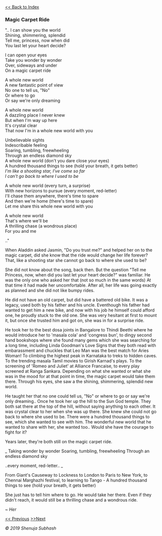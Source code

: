 
[<<  Back to Index](index.md)


### Magic Carpet Ride

"..
I can show you the world <br/>
Shining, shimmering, splendid<br/>
Tell me, princess, now when did<br/>
You last let your heart decide?<br/>

I can open your eyes<br/>
Take you wonder by wonder<br/>
Over, sideways and under<br/>
On a magic carpet ride<br/>

A whole new world<br/>
A new fantastic point of view<br/>
No one to tell us, "No"<br/>
Or where to go<br/>
Or say we're only dreaming<br/>

A whole new world<br/>
A dazzling place I never knew<br/>
But when I'm way up here<br/>
It's crystal clear<br/>
That now I'm in a whole new world with you<br/>

Unbelievable sights<br/>
Indescribable feeling<br/>
Soaring, tumbling, freewheeling<br/>
Through an endless diamond sky<br/>
A whole new world (don't you dare close your eyes)<br/>
A hundred thousand things to see (hold your breath, it gets better)<br/>
_I'm like a shooting star, I've come so far<br/>
I can't go back to where I used to be_<br/>

A whole new world (every turn, a surprise)<br/>
With new horizons to pursue (every moment, red-letter)<br/>
I'll chase them anywhere, there's time to spare<br/>
And then we're home (there's time to spare)<br/>
Let me share this whole new world with you<br/>

A whole new world <br/>
That's where we'll be <br/>
A thrilling chase (a wondrous place)<br/>
For you and me<br/>

.."


When Aladdin asked Jasmin, "Do you trust me?" and helped her on to the magic carpet, did she know that the ride would change her life forever? That, like a shooting star she cannot go back to where she used to be? 

She did not know about the song, back then. But the question "Tell me Princess, now, when did you last let your heart decide?" was familiar. He was the only one who asked her that (not so much in the same words) At that time it had made her uncomfortable. After all, her life was going exactly as planned and she did not like bumpy rides.

He did not have an old carpet, but did have a battered old bike. It was a legacy, used both by his father and his uncle. Eventhough his father had wanted to get him a new bike, and now with his job he himself could afford one, he proudly stuck to the old one. She was very hesitant at first to mount it, but once she trusted him and got on, she was in for a surprise ride.

He took her to the best dosa joints in Bangalore to Thindi Beethi where he would introduce her to 'masala cola' and 'congress bun', to dingy second hand bookshops where she found many gems which she was searching for a long time, including Linda Goodman's Love Signs that they both read with embarassment and chuckles that Leo Man was the best match for Aries Woman! To climbing the highest peak in Karnataka to treks to hidden caves. To the trending masala Tamil movies to Girish Karnad's plays. To the screening of 'Romeo and Juliet' at Alliance Francaise, to every play screened at Ranga Sankara. Depending on what she wanted or what she was in the mood for at that point in time, the magic carpet would take them there.
Through his eyes, she saw a the shining, shimmering, splendid new world. 

He taught her that no one could tell us, "No" or where to go or say we're only dreaming.. Once he took her up the hill to the Sun God temple. They both sat there at the top of the hill, without saying anything to each other. It was crystal clear to her when she was up there. She knew she could not go back to where she used to be. There were a hundred thousand things to see, which she wanted to see with him. The wonderful new world that he wanted to share with her, she wanted too.. Would she have the courage to fight for it?

Years later, they're both still on the magic carpet ride. 

_
Taking wonder by wonder
Soaring, tumbling, freewheeling
Through an endless diamond sky

..every moment, red-letter..
_

From Giant's Causeway to Lockness to London to Paris to New York, to Chennai Marghazhi festival, to learning to Tango - 
A hundred thousand things to see (hold your breath, it gets better)

She just has to tell him where to go. He would take her there. Even if they didn't reach, it would still be a thrilling chase and a wondrous ride.


_~ Her_

[<< Previous](trek_her.md)                 [>>Next](hug_him.md)

_© 2019 Shenuja Subhash_